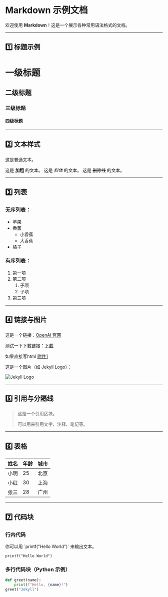 # Markdown 示例文档

欢迎使用 **Markdown**！这是一个展示各种常用语法格式的文档。

---

## 1️⃣ 标题示例

# 一级标题
## 二级标题
### 三级标题
#### 四级标题

---

## 2️⃣ 文本样式

这是普通文本。

这是 **加粗** 的文本。
这是 *斜体* 的文本。
这是 ~~删除线~~ 的文本。

---

## 3️⃣ 列表

### 无序列表：

- 苹果
- 香蕉
  - 小香蕉
  - 大香蕉
- 橘子

### 有序列表：

1. 第一项
2. 第二项
   1. 子项
   2. 子项
3. 第三项

---

## 4️⃣ 链接与图片

这是一个链接：[OpenAI 官网](https://www.openai.com)

测试一下下载链接：[下载](https://d.369159.xyz/d/lst/res/3dprint/d_window_sensor_case%20v8.stl?sign=ZcX7CM3udeSckeDiKqLnQTmuzRGx9bOO-W5Y2uiw17Q=:0)

如果直接写html <a href="https://d.369159.xyz/d/lst/res/3dprint/d_window_sensor_case%20v8.stl?sign=ZcX7CM3udeSckeDiKqLnQTmuzRGx9bOO-W5Y2uiw17Q=:0" target="_blank">附件1</a>

这是一个图片（如 Jekyll Logo）：

![Jekyll Logo](https://jekyllrb.com/img/logo-2x.png)

---

## 5️⃣ 引用与分隔线

> 这是一个引用区块。
>
> 可以用来引用文字、注释、笔记等。

---

## 6️⃣ 表格

| 姓名   | 年龄 | 城市   |
|--------|------|--------|
| 小明   | 25   | 北京   |
| 小红   | 30   | 上海   |
| 张三   | 28   | 广州   |

---

## 7️⃣ 代码块

### 行内代码

你可以用 \`printf("Hello World")\` 来输出文本。

`printf("Hello World")`


### 多行代码块（Python 示例）

```python
def greet(name):
    print(f"Hello, {name}!")
greet("Jekyll")
```
